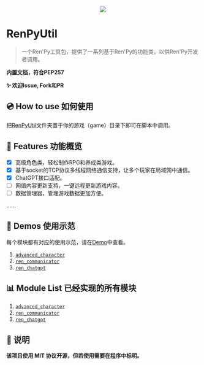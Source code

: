 <p align="center">
  <img src="https://www.renpy.org/static/index-logo.png">
</p>

# RenPyUtil
> 一个Ren'Py工具包，提供了一系列基于Ren'Py的功能类，以供Ren'Py开发者调用。

**内置文档，符合PEP257**

**:sparkles: 欢迎Issue, Fork和PR**

## :cd: How to use 如何使用
把[RenPyUtil](./RenPyUtil)文件夹置于你的游戏（game）目录下即可在脚本中调用。

## :rocket: Features 功能概览
- [x] 高级角色类，轻松制作RPG和养成类游戏。
- [x] 基于socket的TCP协议多线程网络通信支持，让多个玩家在局域网中通信。
- [x] ChatGPT接口适配。
- [ ] 网络内容更新支持，一键远程更新游戏内容。
- [ ] 数据管理器，管理游戏数据更加方便。

......

## :bookmark: Demos 使用示范
每个模块都有对应的使用示范，请在[Demo](./Demo)中查看。

1. [`advanced_character`](./Demo/demo_advanced_character.rpy)
2. [`ren_communicator`](./Demo/demo_ren_communicator/)
3. [`ren_chatgpt`](./Demo/demo_ren_chatgpt.rpy)

## :bar_chart: Module List 已经实现的所有模块
1. [`advanced_character`](./RenPyUtil/advanced_character.rpy)
2. [`ren_communicator`](./RenPyUtil/advanced_character.rpy)
3. [`ren_chatgpt`](./RenPyUtil/ren_chatgpt.rpy)

## :book: 说明
**该项目使用 MIT 协议开源，但若使用需要在程序中标明。**